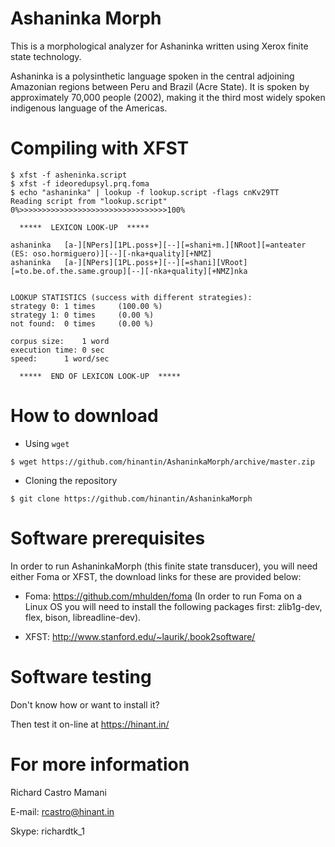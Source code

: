 Ashaninka Morph
===============

This is a morphological analyzer for Ashaninka written using Xerox finite state technology.

Ashaninka is a polysinthetic language spoken in the central adjoining Amazonian regions between Peru and Brazil (Acre State).
It is spoken by approximately 70,000 people (2002), making it the third most widely spoken indigenous language of the Americas.

Compiling with XFST
===============================

```
$ xfst -f asheninka.script 
$ xfst -f ideoredupsyl.prq.foma 
$ echo "ashaninka" | lookup -f lookup.script -flags cnKv29TT
Reading script from "lookup.script"
0%>>>>>>>>>>>>>>>>>>>>>>>>>>>>>>>>>100%

  *****  LEXICON LOOK-UP  *****

ashaninka	[a-][NPers][1PL.poss+][--][=shani+m.][NRoot][=anteater (ES: oso.hormiguero)][--][-nka+quality][+NMZ]
ashaninka	[a-][NPers][1PL.poss+][--][=shani][VRoot][=to.be.of.the.same.group][--][-nka+quality][+NMZ]nka


LOOKUP STATISTICS (success with different strategies):
strategy 0:	1 times 	(100.00 %)
strategy 1:	0 times 	(0.00 %)
not found:	0 times 	(0.00 %)

corpus size:	1 word
execution time:	0 sec
speed:		1 word/sec

  *****  END OF LEXICON LOOK-UP  *****

```

How to download
===============

* Using `wget`
```
$ wget https://github.com/hinantin/AshaninkaMorph/archive/master.zip 
```

* Cloning the repository
```
$ git clone https://github.com/hinantin/AshaninkaMorph
```

Software prerequisites
======================

In order to run AshaninkaMorph (this finite state transducer), you will need either Foma or XFST, the download links for these are provided below:

* Foma: https://github.com/mhulden/foma (In order to run Foma on a Linux OS you will need to install the following packages first: zlib1g-dev, flex, bison, libreadline-dev).

* XFST: http://www.stanford.edu/~laurik/.book2software/

Software testing
================

Don't know how or want to install it?

Then test it on-line at https://hinant.in/

For more information
====================

Richard Castro Mamani

E-mail: rcastro@hinant.in

Skype: richardtk_1



